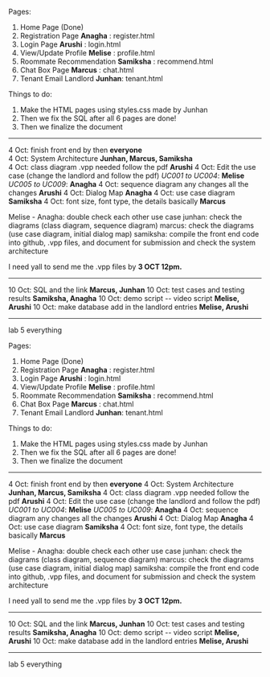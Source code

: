 Pages:
1. Home Page (Done)
2. Registration Page **Anagha** : register.html
3. Login Page **Arushi** : login.html
4. View/Update Profile **Melise** : profile.html
5. Roommate Recommendation **Samiksha** : recommend.html
6. Chat Box Page **Marcus** : chat.html
7. Tenant Email Landlord **Junhan**: tenant.html


Things to do:
1. Make the HTML pages using styles.css made by Junhan 
2. Then we fix the SQL after all 6 pages are done!
3. Then we finalize the document


--------
4 Oct: finish front end by then **everyone**  
4 Oct: System Architecture **Junhan, Marcus, Samiksha**  
4 Oct: class diagram .vpp needed follow the pdf **Arushi**
4 Oct: Edit the use case (change the landlord and follow the pdf)
 *UC001 to UC004*: **Melise**
 *UC005 to UC009*: **Anagha**
4 Oct: sequence diagram any changes all the changes  **Arushi**
4 Oct: Dialog Map **Anagha**
4 Oct: use case diagram **Samiksha**
4 Oct: font size, font type, the details basically **Marcus**

Melise - Anagha: double check each other use case
junhan: check the diagrams (class diagram, sequence diagram)
marcus: check the diagrams (use case diagram, initial dialog map)
samiksha: compile the front end code into github, .vpp files, and document for submission and check the system architecture 

I need yall to send me the .vpp files by **3 OCT 12pm.** 


------------

10 Oct: SQL and the link **Marcus, Junhan**
10 Oct: test cases and testing results **Samiksha, Anagha**
10 Oct: demo script -- video script **Melise, Arushi**
10 Oct: make database add in the landlord entries **Melise, Arushi**

---------

lab 5 everything 


Pages:
1. Home Page (Done)
2. Registration Page **Anagha** : register.html
3. Login Page **Arushi** : login.html
4. View/Update Profile **Melise** : profile.html
5. Roommate Recommendation **Samiksha** : recommend.html
6. Chat Box Page **Marcus** : chat.html
7. Tenant Email Landlord **Junhan**: tenant.html


Things to do:
1. Make the HTML pages using styles.css made by Junhan 
2. Then we fix the SQL after all 6 pages are done!
3. Then we finalize the document


--------
4 Oct: finish front end by then **everyone**
4 Oct: System Architecture **Junhan, Marcus, Samiksha** 
4 Oct: class diagram .vpp needed follow the pdf **Arushi**
4 Oct: Edit the use case (change the landlord and follow the pdf)
 *UC001 to UC004*: **Melise**
 *UC005 to UC009*: **Anagha**
4 Oct: sequence diagram any changes all the changes  **Arushi**
4 Oct: Dialog Map **Anagha**
4 Oct: use case diagram **Samiksha**
4 Oct: font size, font type, the details basically **Marcus**

Melise - Anagha: double check each other use case
junhan: check the diagrams (class diagram, sequence diagram)
marcus: check the diagrams (use case diagram, initial dialog map)
samiksha: compile the front end code into github, .vpp files, and document for submission and check the system architecture 

I need yall to send me the .vpp files by **3 OCT 12pm.** 


------------

10 Oct: SQL and the link **Marcus, Junhan**
10 Oct: test cases and testing results **Samiksha, Anagha**
10 Oct: demo script -- video script **Melise, Arushi**
10 Oct: make database add in the landlord entries **Melise, Arushi**

---------

lab 5 everything 


